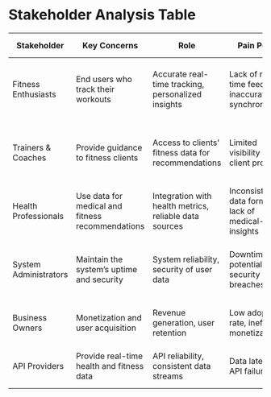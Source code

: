 # Stakeholder Analysis Table

| Stakeholder |Key Concerns|Role| Pain Points  | Success Metrics  |
|-------------|---|---|---|---|
|    Fitness Enthusiasts         | End users who track their workouts  | Accurate real-time tracking, personalized insights  |  Lack of real-time feedback, inaccurate data synchronization | 90%+ accuracy in tracking, improved user engagement  |
|   Trainers & Coaches          |  Provide guidance to fitness clients |  Access to clients' fitness data for recommendations | Limited visibility into client progress  | Increased user retention, better workout results  |
|    Health Professionals         | Use data for medical and fitness recommendations  |  Integration with health metrics, reliable data sources |  Inconsistent data formats, lack of medical-grade insights | Seamless integration with Health Data APIs  |
|      System Administrators       | Maintain the system’s uptime and security  | System reliability, security of user data  | Downtime, potential security breaches  |  99.9% uptime, compliance with security best practices |
|      Business Owners       |  Monetization and user acquisition | Revenue generation, user retention  | Low adoption rate, ineffective monetization  |  Higher user subscriptions, increased engagement |
|        API Providers     |  Provide real-time health and fitness data |  API reliability, consistent data streams |  Data latency, API failures | <200ms response time, 99.9% uptime  |

